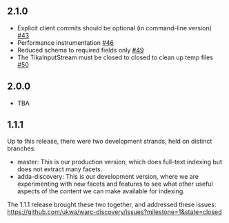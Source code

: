 2.1.0
-----

* Explicit client commits should be optional (in command-line version) [#43](https://github.com/ukwa/webarchive-discovery/pull/43)
* Performance instrumentation [#46](https://github.com/ukwa/webarchive-discovery/pull/46)
* Reduced schema to required fields only [#49](https://github.com/ukwa/webarchive-discovery/pull/49)
* The TikaInputStream must be closed to closed to clean up temp files [#50](https://github.com/ukwa/webarchive-discovery/pull/50)

2.0.0
-----

* TBA

1.1.1
-----
Up to this release, there were two development strands, held on distinct branches:

* master: This is our production version, which does full-text indexing but does not extract many facets.
* adda-discovery: This is our development version, where we are experimenting with new facets and features to see what other useful aspects of the content we can make available for indexing.

The 1.1.1 release brought these two together, and addressed these issues: https://github.com/ukwa/warc-discovery/issues?milestone=1&state=closed


